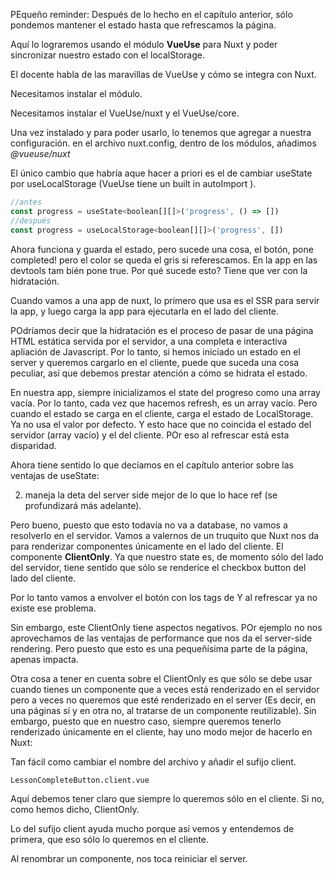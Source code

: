 PEqueño reminder: Después de lo hecho en el capítulo anterior, sólo pondemos mantener el estado hasta que refrescamos la página. 

Aquí lo lograremos usando el módulo **VueUse** para Nuxt y poder sincronizar nuestro estado con el localStorage. 

El docente habla de las maravillas de VueUse y cómo se integra con Nuxt. 

Necesitamos instalar el módulo. 

Necesitamos instalar el VueUse/nuxt y el VueUse/core. 

Una vez instalado y para poder usarlo, lo tenemos que agregar a nuestra configuración. 
en el archivo nuxt.config, dentro de los módulos, añadimos *@vueuse/nuxt*


El único cambio que habría aque hacer a priori es el de cambiar useState por useLocalStorage (VueUse tiene un built in autoImport ).

```js
//antes
const progress = useState<boolean[][]>('progress', () => [])
//después
const progress = useLocalStorage<boolean[][]>('progress', [])
```

Ahora funciona y guarda el estado, pero sucede una cosa, el botón, pone completed! pero el color se queda el gris si referescamos. 
En la app en las devtools tam bién pone true. Por qué sucede esto? 
Tiene que ver con la hidratación. 

Cuando vamos a una app de nuxt, lo primero que usa es el SSR para servir la app, y luego carga la app para ejecutarla en el lado del cliente.

POdríamos decir que la hidratación es el proceso de pasar de una página HTML estática servida por el servidor, a una completa e interactiva apliación de Javascript. 
Por lo tanto, si hemos iniciado un estado en el server y queremos cargarlo en el cliente, puede que suceda una cosa peculiar, así que debemos prestar atención a cómo se hidrata el estado. 

En nuestra app, siempre inicializamos el state del progreso como una array vacía. Por lo tanto, cada vez que hacemos refresh, es un array vacío. Pero cuando el estado se carga en el cliente, carga el estado de LocalStorage. Ya no usa el valor por defecto. Y esto hace que no coincida el estado del servidor (array vacío) y el del cliente. POr eso al refrescar está esta disparidad. 

Ahora tiene sentido lo que decíamos en el capítulo anterior sobre las ventajas de useState: 

2) maneja la deta del server side mejor de lo que lo hace ref (se profundizará más adelante).


Pero bueno, puesto que esto todavía no va a database, no vamos a resolverlo en el servidor. Vamos a valernos de un truquito que Nuxt nos da para renderizar componentes únicamente en el lado del cliente. 
El componente **ClientOnly**. Ya que nuestro state es, de momento sólo del lado del servidor, tiene sentido que sólo se renderice el checkbox button del lado del cliente. 

Por lo tanto vamos a envolver el botón con los tags de <ClientOnly>
 Y al refrescar ya no existe ese problema. 

 Sin embargo, este ClientOnly tiene aspectos negativos. POr ejemplo no nos aprovechamos de las ventajas de performance  que nos da el server-side rendering. Pero puesto que esto es una pequeñísima parte de la página, apenas impacta. 

 Otra cosa a tener en cuenta sobre el ClientOnly es que sólo se debe usar cuando tienes un componente que a veces está renderizado en el servidor pero a veces no queremos que esté renderizado en el server (Es decir, en una páginas sí y en otra no, al tratarse de un componente reutilizable). 
 Sin embargo, puesto que en nuestro caso, siempre queremos tenerlo renderizado únicamente en el cliente, hay uno modo mejor de hacerlo en Nuxt:

Tan fácil como cambiar el nombre del archivo y añadir el sufijo client. 

`LessonCompleteButton.client.vue`

Aquí debemos tener claro que siempre lo queremos sólo en el cliente. Si no, como hemos dicho, ClientOnly. 

Lo del sufijo client ayuda mucho porque así vemos y entendemos de primera, que eso sólo lo queremos en el cliente. 

Al renombrar un componente, nos toca reiniciar el server. 

